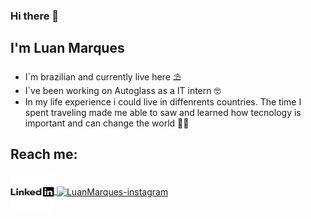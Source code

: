 ### Hi there 👋
## I'm Luan Marques
- I`m brazilian and currently live here :parasol_on_ground:
- I`ve been working on Autoglass as a IT intern 	:nerd_face:
- In my life experience i could live in diffenrents countries. The time I spent traveling made me able to saw and learned how tecnology is important and can change the world :flight_departure::flight_arrival:

## Reach me:
<a href=https://www.linkedin.com/in/luan-marques-0154b313b/ target="_blank">
<img align="center" alt="LuanMarques-Linkedin" height="60" width="70" src="https://raw.githubusercontent.com/devicons/devicon/master/icons/linkedin/linkedin-plain-wordmark.svg" style="max-width:100%;">
</a>
<a href=https://www.instagram.com/luan.marquess/ target="_blank">
<img align="center" alt="LuanMarques-instagram" height="60" width="70" src="https://cdn.jsdelivr.net/npm/simple-icons@3.0.1/icons/linkedin.svg" style="max-width:100%;">
</a>

